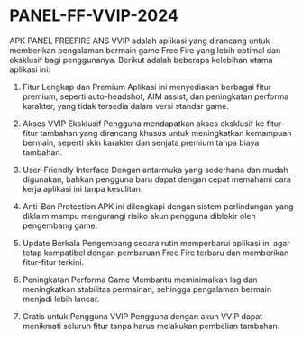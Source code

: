 # PANEL-FF-VVIP-2024

APK PANEL FREEFIRE ANS VVIP adalah aplikasi yang dirancang untuk memberikan pengalaman bermain game Free Fire yang lebih optimal dan eksklusif bagi penggunanya. Berikut adalah beberapa kelebihan utama aplikasi ini:

1. Fitur Lengkap dan Premium
Aplikasi ini menyediakan berbagai fitur premium, seperti auto-headshot, AIM assist, dan peningkatan performa karakter, yang tidak tersedia dalam versi standar game.


2. Akses VVIP Eksklusif
Pengguna mendapatkan akses eksklusif ke fitur-fitur tambahan yang dirancang khusus untuk meningkatkan kemampuan bermain, seperti skin karakter dan senjata premium tanpa biaya tambahan.


3. User-Friendly Interface
Dengan antarmuka yang sederhana dan mudah digunakan, bahkan pengguna baru dapat dengan cepat memahami cara kerja aplikasi ini tanpa kesulitan.


4. Anti-Ban Protection
APK ini dilengkapi dengan sistem perlindungan yang diklaim mampu mengurangi risiko akun pengguna diblokir oleh pengembang game.


5. Update Berkala
Pengembang secara rutin memperbarui aplikasi ini agar tetap kompatibel dengan pembaruan Free Fire terbaru dan memberikan fitur-fitur terkini.


6. Peningkatan Performa Game
Membantu meminimalkan lag dan meningkatkan stabilitas permainan, sehingga pengalaman bermain menjadi lebih lancar.


7. Gratis untuk Pengguna VVIP
Pengguna dengan akun VVIP dapat menikmati seluruh fitur tanpa harus melakukan pembelian tambahan.
